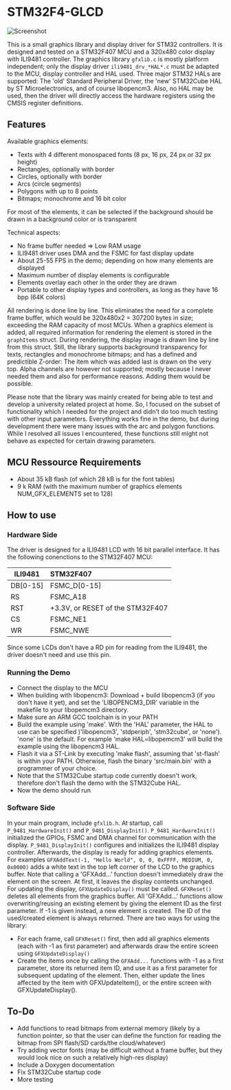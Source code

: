 # STM32F4-GLCD

![Screenshot](https://github.com/mfrejek/stm32f4-glcd/blob/master/screen.jpg "Screenshot of demo with text only")

This is a small graphics library and display driver for STM32 controllers. It is designed and tested on a STM32F407 MCU and a 320x480 color display with ILI9481 controller.
The graphics library `gfxlib.c` is mostly platform independent; only the display driver `ili9481_drv_*HAL*.c` must be adapted to the MCU, display controller and HAL used. 
Three major STM32 HALs are supported: The 'old' Standard Peripheral Driver, the 'new' STM32Cube HAL by ST Microelectronics, and of course libopencm3. Also, no HAL may be used, then the driver will directly access the hardware registers using the CMSIS register definitions.

## Features

Available graphics elements:

* Texts with 4 different monospaced fonts (8 px, 16 px, 24 px or 32 px height)
* Rectangles, optionally with border
* Circles, optionally with border
* Arcs (circle segments)
* Polygons with up to 8 points
* Bitmaps; monochrome and 16 bit color

For most of the elements, it can be selected if the background should be drawn in a background color or is transparent

Technical aspects:

* No frame buffer needed => Low RAM usage
* ILI9481 driver uses DMA and the FSMC for fast display update
* About 25-55 FPS in the demo; depending on how many elements are displayed
* Maximum number of display elements is configurable
* Elements overlay each other in the order they are drawn
* Portable to other display types and controllers, as long as they have 16 bpp (64K colors)

All rendering is done line by line. This eliminates the need for a complete frame buffer, which would be 320x480x2 = 307200 bytes in size; exceeding the RAM capacity of most MCUs.
When a graphics element is added, all required information for rendering the element is stored in the `graphItems` struct. During rendering, the display image is drawn line by line from this struct.
Still, the library supports background transparency for texts, rectangles and monochrome bitmaps; and has a defined and predictible Z-order: The item which was added last is drawn on the very top.
Alpha channels are however not supported; mostly because I never needed them and also for performance reasons. Adding them would be possible.

Please note that the library was mainly created for being able to test and develop a university related project at home.
So, I focused on the subset of functionality which I needed for the project and didn't do too much testing with other input parameters.
Everything works fine in the demo, but during development there were many issues with the arc and polygon functions.
While I resolved all issues I encountered, these functions still might not behave as expected for certain drawing parameters.

## MCU Ressource Requirements

* About 35 kB flash (of which 28 kB is for the font tables)
* 9 k RAM (with the maximum number of graphics elements NUM_GFX_ELEMENTS set to 128)

## How to use

### Hardware Side

The driver is designed for a ILI9481 LCD with 16 bit parallel interface.
It has the following conenctions to the STM32F407 MCU:

| ILI9481 | STM32F407 |
| ---------|:---------- |
| DB[0-15] | FSMC_D[0-15] |
| RS | FSMC_A18 |
| RST | +3.3V, or RESET of the STM32F407 |
| CS | FSMC_NE1 |
| WR | FSMC_NWE |

Since some LCDs don't have a RD pin for reading from the ILI9481, the driver doesn't need and use this pin.

### Running the Demo
* Connect the display to the MCU
* When building with libopencm3: Download + build libopencm3 (if you don't have it yet), and set the 'LIBOPENCM3_DIR' variable in the makefile to your libopemcm3 directory.
* Make sure an ARM GCC toolchain is in your PATH
* Build the example using 'make'. With the 'HAL' parameter, the HAL to use can be specified )'libopencm3', 'stdperiph', 'stm32cube', or 'none'). 'none' is the default. For example 'make HAL=libopemcm3' will build the example using the libopencm3 HAL.
* Flash it via a ST-Link by executing 'make flash', assuming that 'st-flash' is within your PATH. Otherwise, flash the binary 'src/main.bin' with a programmer of your choice.
* Note that the STM32Cube startup code currently doesn't work, therefore don't flash the demo with the STM32Cube HAL. 
* Now the demo should run

### Software Side

In your main program, include `gfxlib.h`. At startup, call `P_9481_HardwareInit()` and `P_9481_DisplayInit()`.
`P_9481_HardwareInit()` initialized the GPIOs, FSMC and DMA channel for communication with the display.
`P_9481_DisplayInit()` configures and initializes the ILI9481 display controller. Afterwards, the display is ready for adding graphics elements.
For examples
`GFXAddText(-1, "Hello World", 0, 0, 0xFFFF, MEDIUM, 0, 0x0000)`
adds a white text in the top left corner of the LCD to the graphics buffer.
Note that calling a 'GFXAdd...' function doesn't immediately draw the element on the screen. At first, it leaves the display contents unchanged.
For updating the display, `GFXUpdateDisplay()` must be called.
`GFXReset()` deletes all elements from the graphics buffer.
All 'GFXAdd...' functions allow overwriting/reusing an existing element by giving the element ID as the first parameter. If -1 is given instead, a new element is created. The ID of the used/created element is always returned.
There are two ways for using the library:
* For each frame, call `GFXReset()` first, then add all graphics elements (each with -1 as first parameter) and afterwards draw the entire screen using `GFXUpdateDisplay()`
* Create the items once by calling the `GFXAdd...` functions with -1 as a first parameter, store its returned item ID, and use it as a first parameter for subsequent updating of the element. Then, either update the lines affected by the item with GFXUpdateItem(), or the entire screen with GFXUpdateDisplay().


## To-Do
* Add functions to read bitmaps from external memory (likely by a function pointer, so that the user can define the function for reading the bitmap from SPI flash/SD cards/the cloud/whatever)
* Try adding vector fonts (may be difficult without a frame buffer, but they would look nice on such a relatively high-res display)
* Include a Doxygen documentation
* Fix STM32Cube startup code
* More testing
